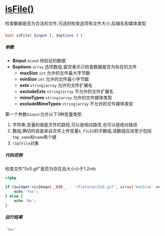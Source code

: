 [isFile()](http://twinh.github.com/widget/api/isFile)
=====================================================

检查数据是否为合法的文件,可选的检查选项有文件大小,后缀名和媒体类型

### 
```php
bool isFile( $input [, $options ] )
```

##### 参数
* **$input** `mixed` 待验证的数据
* **$options** `array` 选项数组,留空表示只检查数据是否为存在的文件
   *  **maxSize** `int` 允许的文件最大字节数
   *  **minSize** `int` 允许的文件最小字节数
   *  **exts** `string|array` 允许的文件扩展名
   *  **excludeExts** `string|array` 不允许的文件扩展名
   *  **mimeTypes** `string|array` 允许的文件媒体类型
   *  **excludeMimeTypes** `string|array` 不允许的文件媒体类型


第一个参数`$input`允许以下3种变量类型.

1. 字符串,变量的值是文件的路径,可以是相对路径,也可以是绝对路径
2. 数组,确切的说是来自文件上传变量`$_FILES`的子数组,该数组应该至少包括`tmp_name`和`name`两个键
3. `\SplFile`对象


##### 代码范例
检查文件"5x5.gif"是否为存在且大小小于1.2mb
```php
<?php
 
if ($widget->isImage(__DIR__ . '/fixtures/5x5.gif', array('maxSize' => '1.2mb'))) {
    echo 'Yes';
} else {
    echo 'No';
}
```
##### 运行结果
```php
'Yes'
```

